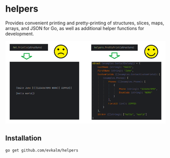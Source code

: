 # helpers

Provides convenient printing and pretty-printing of structures, slices, maps, arrays, and JSON for Go, as well as additional helper functions for development.

![Screenshot of Project](./images/img1.png)

## Installation


```bash
go get github.com/evkalm/helpers
```